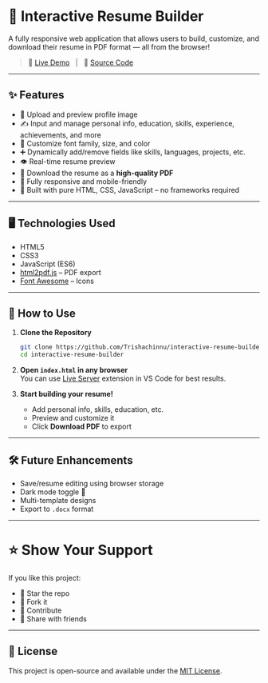 
# 🧾 Interactive Resume Builder

A fully responsive web application that allows users to build, customize, and download their resume in PDF format — all from the browser!

> 🔗 [Live Demo](#) &nbsp;&nbsp;|&nbsp;&nbsp; 📁 [Source Code](https://github.com/Trishachinnu/interactive-resume-builder)

---

## ✨ Features

- 📸 Upload and preview profile image
- ✍️ Input and manage personal info, education, skills, experience, achievements, and more
- 🎨 Customize font family, size, and color
- ➕ Dynamically add/remove fields like skills, languages, projects, etc.
- 👁️ Real-time resume preview
- 📄 Download the resume as a **high-quality PDF**
- 📱 Fully responsive and mobile-friendly
- 🎯 Built with pure HTML, CSS, JavaScript – no frameworks required

---

## 🖥️ Technologies Used

- HTML5
- CSS3
- JavaScript (ES6)
- [html2pdf.js](https://github.com/eKoopmans/html2pdf) – PDF export
- [Font Awesome](https://fontawesome.com/) – Icons

---

## 🚀 How to Use

1. **Clone the Repository**
   ```bash
   git clone https://github.com/Trishachinnu/interactive-resume-builder.git
   cd interactive-resume-builder
   ```

2. **Open `index.html` in any browser**  
   You can use [Live Server](https://marketplace.visualstudio.com/items?itemName=ritwickdey.LiveServer) extension in VS Code for best results.

3. **Start building your resume!**
   - Add personal info, skills, education, etc.
   - Preview and customize it
   - Click **Download PDF** to export

---


## 🛠️ Future Enhancements

- Save/resume editing using browser storage
- Dark mode toggle 🌙
- Multi-template designs
- Export to `.docx` format

---


# ⭐ Show Your Support

If you like this project:

- 🌟 Star the repo
- 🍴 Fork it
- 🧩 Contribute
- 🚀 Share with friends

---

## 📄 License

This project is open-source and available under the [MIT License](LICENSE).
